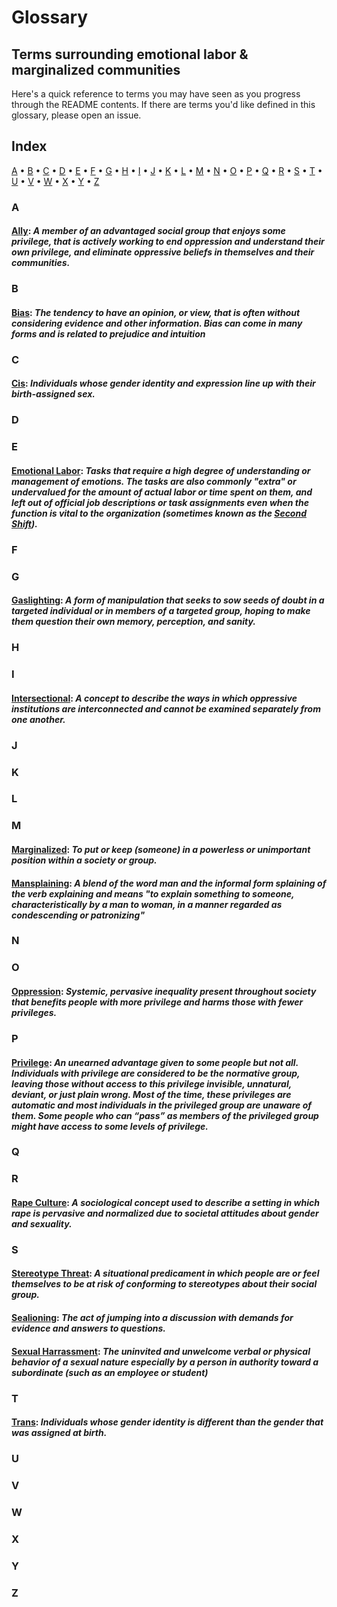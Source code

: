 # Glossary

## Terms surrounding emotional labor & marginalized communities

Here's a quick reference to terms you may have seen as you progress through the README contents. If there are terms you'd like defined in this glossary, please open an issue.

## Index
[A](#a) • [B](#b) • [C](#c) • [D](#d) • [E](#e) • [F](#f) • [G](#G) • [H](#h) • [I](#i) • [J](#j) • [K](#k) • [L](#l) • [M](#m) • [N](#n) • [O](#o) • [P](#p) • [Q](#Q) • [R](#R) • [S](#s) • [T](#t) • [U](#U) • [V](#V) • [W](#W) • [X](#X) • [Y](#Y) • [Z](#Z)

### A

#### [Ally](https://everydayfeminism.com/2013/11/things-allies-need-to-know/): *A member of an advantaged social group that enjoys some privilege, that is _actively_ working to end oppression and understand their own privilege, and eliminate oppressive beliefs in themselves and their communities.*

### B

#### [Bias](https://en.wikipedia.org/wiki/Bias):  *The tendency to have an opinion, or view, that is often without considering evidence and other information. Bias can come in many forms and is related to prejudice and intuition*

### C

#### [Cis](http://itspronouncedmetrosexual.com/2011/11/list-of-cisgender-privileges/): *Individuals whose gender identity and expression line up with their birth-assigned sex.*

### D
### E

#### [Emotional Labor](http://geekfeminism.wikia.com/wiki/Emotional_labor):  *Tasks that require a high degree of understanding or management of emotions. The tasks are also commonly "extra" or undervalued for the amount of actual labor or time spent on them, and left out of official job descriptions or task assignments even when the function is vital to the organization (sometimes known as the [Second Shift](http://geekfeminism.wikia.com/wiki/Second_shift)).*

### F
### G

#### [Gaslighting](http://www.thehotline.org/2014/05/29/what-is-gaslighting/):  *A form of manipulation that seeks to sow seeds of doubt in a targeted individual or in members of a targeted group, hoping to make them question their own memory, perception, and sanity.*

### H
### I

#### [Intersectional](http://geekfeminism.wikia.com/wiki/Intersectionality):  *A concept to describe the ways in which oppressive institutions are interconnected and cannot be examined separately from one another.*

### J
### K
### L
### M

#### [Marginalized](https://en.wikipedia.org/wiki/Social_exclusion):  *To put or keep (someone) in a powerless or unimportant position within a society or group.*
#### [Mansplaining](https://en.wikipedia.org/wiki/Mansplaining):  *A blend of the word man and the informal form splaining of the verb explaining and means "to explain something to someone, characteristically by a man to woman, in a manner regarded as condescending or patronizing"*

### N
### O

#### [Oppression](https://www.huffingtonpost.com/chris-boeskool/when-youre-accustomed-to-privilege_b_9460662.html): *Systemic, pervasive inequality present throughout society that benefits people with more privilege and harms those with fewer privileges.*

### P

#### [Privilege](https://everydayfeminism.com/2014/09/what-is-privilege/):  *An unearned advantage given to some people but not all. Individuals with privilege are considered to be the normative group, leaving those without access to this privilege invisible, unnatural, deviant, or just plain wrong. Most of the time, these privileges are automatic and most individuals in the privileged group are unaware of them. Some people who can “pass” as members of the privileged group might have access to some levels of privilege.*

### Q
### R

#### [Rape Culture](https://en.wikipedia.org/wiki/Rape_culture): *A sociological concept used to describe a setting in which rape is pervasive and normalized due to societal attitudes about gender and sexuality.*
### S

#### [Stereotype Threat](https://en.wikipedia.org/wiki/Stereotype_threat):  *A situational predicament in which people are or feel themselves to be at risk of conforming to stereotypes about their social group.*
#### [Sealioning](http://simplikation.com/why-sealioning-is-bad/):  *The act of jumping into a discussion with demands for evidence and answers to questions.*
#### [Sexual Harrassment](https://www.merriam-webster.com/dictionary/sexual%20harassment): *The uninvited and unwelcome verbal or physical behavior of a sexual nature especially by a person in authority toward a subordinate (such as an employee or student)*

### T

#### [Trans](http://www.glaad.org/reference/transgender): *Individuals whose gender identity is different than the gender that was assigned at birth.*

### U
### V
### W
### X
### Y
### Z


